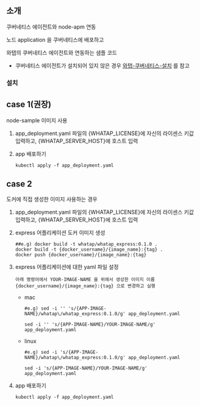 ## 소개
쿠버네티스 에이전트와 node-apm 연동
 
노드 application 을 쿠버네티스에 배포하고

와탭의 쿠버네티스 에이전트와 연동하는 샘플 코드

* 쿠버네티스 에이전트가 설치되어 있지 않은 경우 [와탭-쿠버네티스-설치](https://github.com/whatap/kuber-apm-boilerplate/blob/main/README.md) 를 참고 


### 설치 

## case 1(권장)
node-sample 이미지 사용

1. app_deployment.yaml 파일의 {WHATAP_LICENSE}에 자신의 라이센스 키값 입력하고, {WHATAP_SERVER_HOST}에 호스트 입력
2. app 배포하기 

   ```
   kubectl apply -f app_deployment.yaml
   ```

## case 2
도커에 직접 생성한 이미지 사용하는 경우

1. app_deployment.yaml 파일의 {WHATAP_LICENSE}에 자신의 라이센스 키값 입력하고, {WHATAP_SERVER_HOST}에 호스트 입력
2. express 어플리케이션 도커 이미지 생성
   
    ```
    ##e.g) docker build -t whatap/whatap_express:0.1.0 .
    docker build -t {docker_username}/{image_name}:{tag} .
    docker push {docker_username}/{image_name}:{tag}
    ```
   
3. express 어플리케이션에 대한 yaml 파일 설정

   `아래 명령어에서 YOUR-IMAGE-NAME 을 위에서 생성한 이미지 이름 {docker_username}/{image_name}:{tag} 으로 변경하고 실행`

   - mac
     ```
     #e.g) sed -i '' 's/{APP-IMAGE-NAME}/whatap\/whatap_express:0.1.0/g' app_deployment.yaml 
     
     sed -i '' 's/{APP-IMAGE-NAME}/YOUR-IMAGE-NAME/g' app_deployment.yaml
     
     ```

   - linux
     ```
     #e.g) sed -i 's/{APP-IMAGE-NAME}/whatap\/whatap_express:0.1.0/g' app_deployment.yaml
     
     sed -i 's/{APP-IMAGE-NAME}/YOUR-IMAGE-NAME/g' app_deployment.yaml
     ``` 
   
4. app 배포하기

   ```
   kubectl apply -f app_deployment.yaml
   ```

   



  
